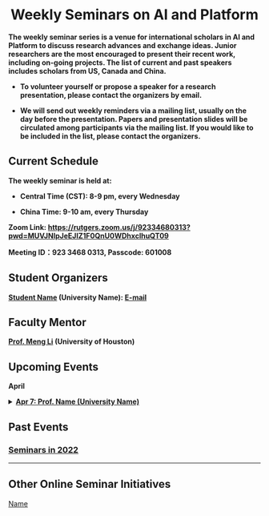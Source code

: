 #  <center> Weekly Seminars on AI and Platform

<b>The weekly seminar series is a venue for international scholars in AI and Platform to discuss research advances and exchange ideas. Junior researchers are the most encouraged to present their recent work, including on-going projects. The list of current and past speakers includes scholars from US, Canada and China. </b>

* <b>To volunteer yourself or propose a speaker for a research presentation, please contact the organizers by email. </b>

* <b>We will send out weekly reminders via a mailing list, usually on the day before the presentation. Papers and presentation slides will be circulated among participants via the mailing list. If you would like to be included in the list, please contact the organizers.</b>

## Current Schedule
<b> The weekly seminar is held at: </b>

* <b> Central Time (CST): 8-9 pm, every Wednesday </b>

* <b> China Time: 9-10 am, every Thursday </b>

<b> Zoom Link: <a href="https://rutgers.zoom.us/j/92334680313?pwd=MUVJNlpJeEJIZ1F0QnU0WDhxclhuQT09">https://rutgers.zoom.us/j/92334680313?pwd=MUVJNlpJeEJIZ1F0QnU0WDhxclhuQT09</a> </b>

<b> Meeting ID：923 3468 0313, Passcode: 601008 </b>

## Student Organizers

<b>[Student Name](https://liyuan-lin.github.io/Liyuan/) (University Name):
<a href="mailto:l89lin@uwaterloo.ca">E-mail</a></b>

<!-- <b>[Student name](https://liyuan-lin.github.io/Liyuan/) (University of Waterloo):
<a href="mailto:l89lin@uwaterloo.ca">l89lin@uwaterloo.ca</a></b> -->


## Faculty Mentor
<b>[Prof. Meng Li](http://mengli.us) (University of Houston) </b>


## Upcoming Events
<body>

<b>April</b>
<details>
      <summary><u><b>Apr 7: Prof. Name (University Name)</b></u></summary>
        <ol>
          <blockquote>
            <p><b> Title: TBD </b></p>
            <p><b> Speaker: <a href="https://sites.google.com/view/pengliushomepage/home">Name</a> (Lecturer/Assistant Professor, University of Essex) </b></p>
            <p><b> Time: 0:00am-9:00 pm CSfCTT, Apr date (Wed) </b></p>
            <p><b> Location: Online via Zoom </b></p>
            <p><b> Abstract: TBD </b></p>
          </blockquote>
        </ol>
</details>

</body>

## Past Events

### [<u>Seminars in 2022</u>](./2022.html)
<body>

</body>

<!-- ### [<u>Seminars in 2021</u>](./2021.html)

### [<u>Seminars in 2020</u>](./2020.html)

### [<u>Seminars in 2019</u>](./2019.html) -->



* * *
## Other Online Seminar Initiatives
[Name](http://www.maths.usyd.edu.au/u/munir/owars/)

